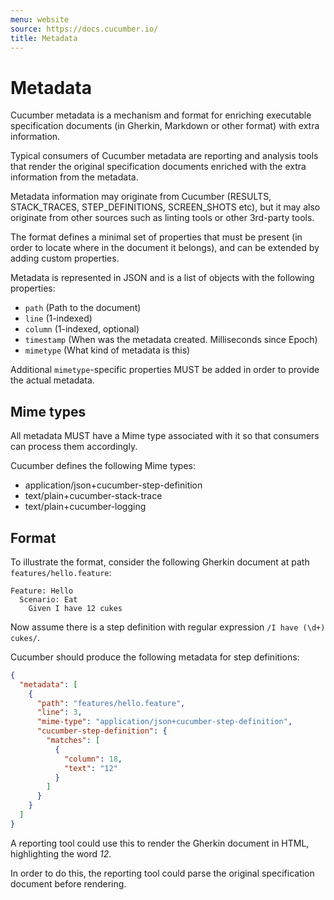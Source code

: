 ```yaml
---
menu: website
source: https://docs.cucumber.io/
title: Metadata
---
```


# Metadata

Cucumber metadata is a mechanism and format for enriching executable
specification documents (in Gherkin, Markdown or other format) with extra
information.

Typical consumers of Cucumber metadata are reporting and analysis tools that
render the original specification documents enriched with the extra information
from the metadata.

Metadata information may originate from Cucumber (RESULTS, STACK_TRACES,
STEP_DEFINITIONS, SCREEN_SHOTS etc), but it may also originate from other
sources such as linting tools or other 3rd-party tools.

The format defines a minimal set of properties that must be present (in order to
locate where in the document it belongs), and can be extended by adding custom
properties.

Metadata is represented in JSON and is a list of objects with the following
properties:

- `path` (Path to the document)
- `line` (1-indexed)
- `column` (1-indexed, optional)
- `timestamp` (When was the metadata created. Milliseconds since Epoch)
- `mimetype` (What kind of metadata is this)

Additional `mimetype`-specific properties MUST be added in order to provide the actual
metadata.

## Mime types

All metadata MUST have a Mime type associated with it so that consumers can
process them accordingly.

Cucumber defines the following Mime types:

- application/json+cucumber-step-definition
- text/plain+cucumber-stack-trace
- text/plain+cucumber-logging

## Format

To illustrate the format, consider the following
Gherkin document at path `features/hello.feature`:

```gherkin
Feature: Hello
  Scenario: Eat
    Given I have 12 cukes
```

Now assume there is a step definition with regular expression `/I have (\d+) cukes/`.

Cucumber should produce the following metadata for step definitions:

```json
{
  "metadata": [
    {
      "path": "features/hello.feature",
      "line": 3,
      "mime-type": "application/json+cucumber-step-definition",
      "cucumber-step-definition": {
        "matches": [
          {
            "column": 18,
            "text": "12"
          }
        ]
      }
    }
  ]
}
```

A reporting tool could use this to render the Gherkin document in HTML,
highlighting the word *12*.

In order to do this, the reporting tool could parse the original specification
document before rendering.
